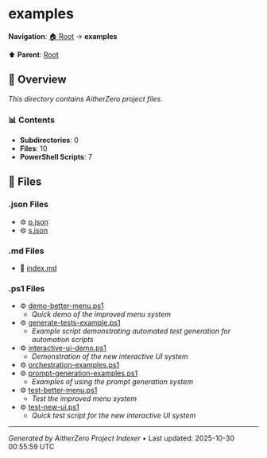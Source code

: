 # examples

**Navigation**: [🏠 Root](../index.md) → **examples**

⬆️ **Parent**: [Root](../index.md)

## 📖 Overview

*This directory contains AitherZero project files.*

### 📊 Contents

- **Subdirectories**: 0
- **Files**: 10
- **PowerShell Scripts**: 7

## 📄 Files

### .json Files

- ⚙️ [p.json](./p.json)
- ⚙️ [s.json](./s.json)

### .md Files

- 📝 [index.md](./index.md)

### .ps1 Files

- ⚙️ [demo-better-menu.ps1](./demo-better-menu.ps1)
  - *Quick demo of the improved menu system*
- ⚙️ [generate-tests-example.ps1](./generate-tests-example.ps1)
  - *Example script demonstrating automated test generation for automation scripts*
- ⚙️ [interactive-ui-demo.ps1](./interactive-ui-demo.ps1)
  - *Demonstration of the new interactive UI system*
- ⚙️ [orchestration-examples.ps1](./orchestration-examples.ps1)
- ⚙️ [prompt-generation-examples.ps1](./prompt-generation-examples.ps1)
  - *Examples of using the prompt generation system*
- ⚙️ [test-better-menu.ps1](./test-better-menu.ps1)
  - *Test the improved menu system*
- ⚙️ [test-new-ui.ps1](./test-new-ui.ps1)
  - *Quick test script for the new interactive UI system*

---

*Generated by AitherZero Project Indexer* • Last updated: 2025-10-30 00:55:59 UTC

